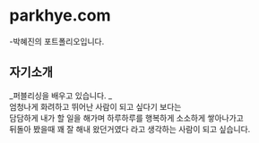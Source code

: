 # parkhye.com   
-박혜진의 포트폴리오입니다.   
## 자기소개   
_퍼블리싱을 배우고 있습니다. _  
엄청나게 화려하고 뛰어난 사람이 되고 싶다기 보다는   
담담하게 내가 할 일을 해가며 하루하루를 행복하게 소소하게 쌓아나가고   
뒤돌아 봤을때 꽤 잘 해내 왔던거였다 라고 생각하는 사람이 되고 싶습니다.   
